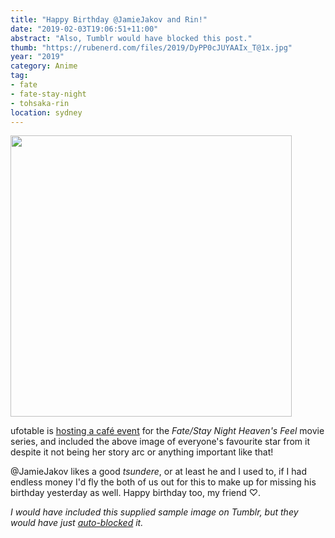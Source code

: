 ```yaml
---
title: "Happy Birthday @JamieJakov and Rin!"
date: "2019-02-03T19:06:51+11:00"
abstract: "Also, Tumblr would have blocked this post."
thumb: "https://rubenerd.com/files/2019/DyPP0cJUYAAIx_T@1x.jpg"
year: "2019"
category: Anime
tag:
- fate
- fate-stay-night
- tohsaka-rin
location: sydney
---
```

<p><img src="https://rubenerd.com/files/2019/DyPP0cJUYAAIx_T@1x.jpg" srcset="https://rubenerd.com/files/2019/DyPP0cJUYAAIx_T@1x.jpg 1x, https://rubenerd.com/files/2019/DyPP0cJUYAAIx_T@2x.jpg 2x" alt="" style="width:450px" /></p>

ufotable is [hosting a café event] for the *Fate/Stay Night Heaven's Feel* movie series, and included the above image of everyone's favourite star from it despite it not being her story arc or anything important like that!

@JamieJakov likes a good *tsundere*, or at least he and I used to, if I had endless money I'd fly the both of us out for this to make up for missing his birthday yesterday as well. Happy birthday too, my friend ♡.

*I would have included this supplied sample image on Tumblr, but they would have just [auto-blocked] it.*

[auto-blocked]: https://rubenerd.com/close-tumblr/ "Tumblr flagged all my Tohsaka Rin images as adult material"
[hosting a café event]: http://www.ufotable.com/cafe/hf2_cafe/event_bd_rin.html
